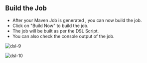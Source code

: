 ## Build the Job

- After your Maven Job is generated , you can now build the job.
- Click on "Build Now" to build the job.
- The job will be built as per the DSL Script.
- You can also check the console output of the job.

![dsl-9](https://github.com/mathesh-me/dsl-approach-jenkins-project/assets/144098846/4c592087-9b81-4ee6-bec2-b181e924d70e)


![dsl-10](https://github.com/mathesh-me/dsl-approach-jenkins-project/assets/144098846/89ba1e70-8020-4694-8d01-f7afeb991547)
